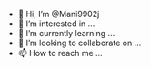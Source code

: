 - 👋 Hi, I’m @Mani9902j
- 👀 I’m interested in ...
- 🌱 I’m currently learning ...
- 💞️ I’m looking to collaborate on ...
- 📫 How to reach me ...

<!---
Mani9902j/Mani9902j is a ✨ special ✨ repository because its `README.md` (this file) appears on your GitHub profile.
You can click the Preview link to take a look at your changes.
--->
